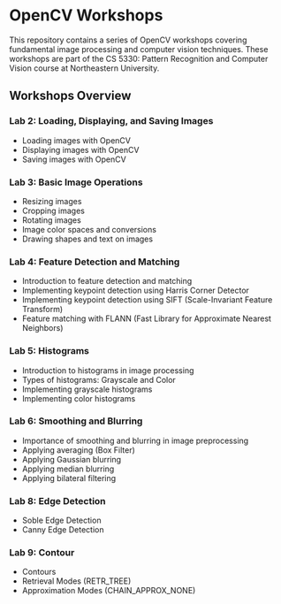 # OpenCV Workshops

This repository contains a series of OpenCV workshops covering fundamental image processing and computer vision techniques. These workshops are part of the CS 5330: Pattern Recognition and Computer Vision course at Northeastern University.

## Workshops Overview

### Lab 2: Loading, Displaying, and Saving Images
- Loading images with OpenCV
- Displaying images with OpenCV
- Saving images with OpenCV

### Lab 3: Basic Image Operations
- Resizing images
- Cropping images
- Rotating images
- Image color spaces and conversions
- Drawing shapes and text on images

### Lab 4: Feature Detection and Matching
- Introduction to feature detection and matching
- Implementing keypoint detection using Harris Corner Detector
- Implementing keypoint detection using SIFT (Scale-Invariant Feature Transform)
- Feature matching with FLANN (Fast Library for Approximate Nearest Neighbors)

### Lab 5: Histograms
- Introduction to histograms in image processing
- Types of histograms: Grayscale and Color
- Implementing grayscale histograms
- Implementing color histograms

### Lab 6: Smoothing and Blurring
- Importance of smoothing and blurring in image preprocessing
- Applying averaging (Box Filter)
- Applying Gaussian blurring
- Applying median blurring
- Applying bilateral filtering

### Lab 8: Edge Detection
- Soble Edge Detection
- Canny Edge Detection

### Lab 9: Contour
- Contours
- Retrieval Modes (RETR_TREE)
- Approximation Modes (CHAIN_APPROX_NONE)